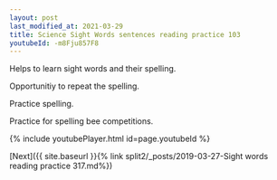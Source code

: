 ```yaml
---
layout: post
last_modified_at: 2021-03-29
title: Science Sight Words sentences reading practice 103
youtubeId: -m8Fju857F8
---
```

 
 
Helps to learn sight words and their spelling.

Opportunitiy to repeat the spelling. 

Practice spelling. 
 
Practice for spelling bee competitions. 
 
{% include youtubePlayer.html id=page.youtubeId %}
 
 

[Next]({{ site.baseurl }}{% link  split2/_posts/2019-03-27-Sight words reading practice 317.md%})
 
